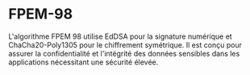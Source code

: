 # FPEM-98
L'algorithme FPEM 98 utilise EdDSA pour la signature numérique et ChaCha20-Poly1305 pour le chiffrement symétrique. Il est conçu pour assurer la confidentialité et l'intégrité des données sensibles dans les applications nécessitant une sécurité élevée.
